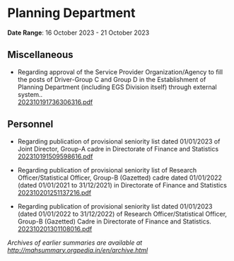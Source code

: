 # Planning Department

**Date Range**: 16 October 2023 - 21 October 2023


## Miscellaneous
- Regarding approval of the Service Provider Organization/Agency to fill the posts of Driver-Group C and Group D in the Establishment of Planning Department (including EGS Division itself) through external system..\
  [202310191736306316.pdf](https://gr.maharashtra.gov.in/Site/Upload/Government%20Resolutions/English/202310191736306316.pdf)

## Personnel
- Regarding publication of provisional seniority list dated 01/01/2023 of Joint Director, Group-A cadre in Directorate of Finance and Statistics\
  [202310191509598616.pdf](https://gr.maharashtra.gov.in/Site/Upload/Government%20Resolutions/English/202310191509598616.pdf)

- Regarding publication of provisional seniority list of Research Officer/Statistical Officer, Group-B (Gazetted) cadre dated 01/01/2022 (dated 01/01/2021 to 31/12/2021) in Directorate of Finance and Statistics\
  [202310201251137216.pdf](https://gr.maharashtra.gov.in/Site/Upload/Government%20Resolutions/English/202310201251137216.pdf)

- Regarding publication of provisional seniority list dated 01/01/2023 (dated 01/01/2022 to 31/12/2022) of Research Officer/Statistical Officer, Group-B (Gazetted) Cadre in Directorate of Finance and Statistics.\
  [202310201301108016.pdf](https://gr.maharashtra.gov.in/Site/Upload/Government%20Resolutions/English/202310201301108016.pdf)


*Archives of earlier summaries are available at http://mahsummary.orgpedia.in/en/archive.html*